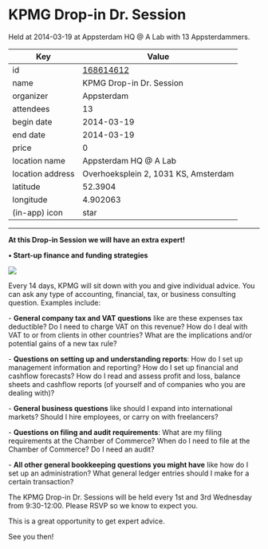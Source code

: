 # KPMG Drop-in Dr. Session
Held at 2014-03-19 at Appsterdam HQ @ A Lab with 13 Appsterdammers.
        
|Key|Value
|---|---|
|id|[168614612](https://www.meetup.com/appsterdam/events/168614612/)|
|name|KPMG Drop-in Dr. Session|
|organizer|Appsterdam|
|attendees|13|
|begin date|2014-03-19|
|end date|2014-03-19|
|price|0|
|location name|Appsterdam HQ @ A Lab|
|location address|Overhoeksplein 2, 1031 KS, Amsterdam|
|latitude|52.3904|
|longitude|4.902063|
|(in-app) icon|star|

---

**At this Drop-in Session we will have an extra expert!**

**• Start-up finance and funding strategies**

<img src="http://photos4.meetupstatic.com/photos/event/4/6/0/2/600_335057922.jpeg" />

Every 14 days, KPMG will sit down with you and give individual advice. You can ask any type of accounting, financial, tax, or business consulting question. Examples include:

- **General company tax and VAT questions** like are these expenses tax deductible? Do I need to charge VAT on this revenue? How do I deal with VAT to or from clients in other countries? What are the implications and/or potential gains of a new tax rule?

- **Questions on setting up and understanding reports**: How do I set up management information and reporting? How do I set up financial and cashflow forecasts? How do I read and assess profit and loss, balance sheets and cashflow reports (of yourself and of companies who you are dealing with)?

- **General business questions** like should I expand into international markets? Should I hire employees, or carry on with freelancers?

- **Questions on filing and audit requirements**: What are my filing requirements at the Chamber of Commerce? When do I need to file at the Chamber of Commerce? Do I need an audit?

- **All other general bookkeeping questions you might have** like how do I set up an administration? What general ledger entries should I make for a certain transaction?

The KPMG Drop-in Dr. Sessions will be held every 1st and 3rd Wednesday from 9:30-12:00. Please RSVP so we know to expect you.

This is a great opportunity to get expert advice.

See you then!


